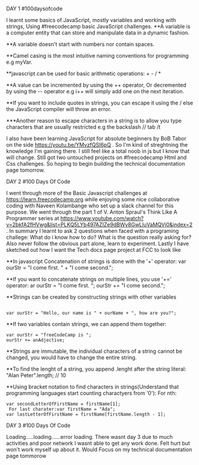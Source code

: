 DAY 1 #100daysofcode
 

I learnt some basics of JavaScript,  mostly variables and working with strings,  Using #freecodecamp basic JavaScript challenges. 
**A variable is a computer entity that can store and manipulate data in a dynamic fashion. 

**A variable doesn't start with numbers nor contain spaces.

**Camel casing is the most intuitive naming conventions for programming e.g myVar.

**javascript can be used for basic arithmetic operations: + - / *

**A value can be incremented by using the ++ operator,  Or decremented by using the -- operator e.g i++ will simply add one on the next iteration. 

**If you want to include quotes in strings,  you can escape it using the / else the JavaScript compiler will throw an error. 

***Another reason to escape characters in a string is to allow you type characters that are usually restricted e.g the backslash // tab /t 

I also have been learning JavaScript for absolute beginners  by BoB Tabor on the side https://youtu.be/YMvzfQSI6pQ . So I'm kind of streghtning the knowledge I'm gaining there.  I still feel like a total noob in js but I know that will change. 
Still got two untouched projects on #freecodecamp Html and Css challenges. So hoping to begin building the technical documentation page tomorrow.


DAY 2 #100 Days Of Code


I went through more of the Basic Javascript challenges at https://learn.freecodecamp.org  while enjoying some nice collaborative coding with Naveen Kolambange who set up a slack channel for this purpose. We went through the part 1 of V. Anton Spraul's Think Like A Programmer series  at https://www.youtube.com/watch?v=2bkfA2fHVwg&list=PLKQ5LYb497AZIZe9dBWy8GwLluVaMQVj0&index=2. In summary I learnt to ask 2 questions when faced with a programing challege: What do i know how to do?
What is the question really asking for?
Also  never follow the obvious part alone, learn to experiment. 
Lastly I have sketched out how I want the Tech docs page project at FCC to look like 

**In javascript Concatenation of strings is done with the '+' operator: var ourStr = "I come first. " + "I come second.";

**If you want to concatenate strings on multiple lines, you use '+=' operator:  ar ourStr = "I come first. ";
ourStr += "I come second.";


**Strings can be created by constructing strings with other variables 

```var ourName = "freeCodeCamp";

var ourStr = "Hello, our name is " + ourName + ", how are you?";
```

**If two variables contain strings, we can append them together: 

```anAdjective = "awesome!";
var ourStr = "freeCodeCamp is ";
ourStr += anAdjective;
```

**Strings are immutable, the individual characters  of a string cannot be changed, you would have to change the entire string. 
 
 **To find the lenght of a string, you append .lenght after the string literal: "Alan Peter".length; // 10
 
 **Using bracket notation to find characters in strings(Understand that programming languages start counting charactyers from '0'):
 For nth:
 ```var firstName = "Ada";
var secondLetterOfFirstName = firstName[1];
  For last charater:var firstName = "Ada";
var lastLetterOfFirstName = firstName[firstName.length - 1];
 ```
 
 DAY 3 #100 Days Of Code
 
Loading.....loading......error loading. There wasnt day 3 due to much activities and poor network I wasnt able to get any work done. Felt hurt but won't work myself up about it.
Would Focus on my technical documentation page tommorow
